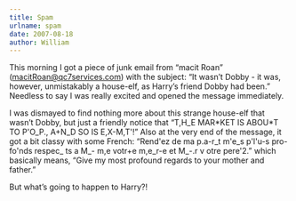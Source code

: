 ```yaml
---
title: Spam
urlname: spam
date: 2007-08-18
author: William
---
```

This morning I got a piece of junk email from &ldquo;macit Roan&rdquo;
(macitRoan@qc7services.com) with the subject: &ldquo;It wasn&#x02bc;t Dobby - it
was, however, unmistakably a house-elf, as Harry&#x02bc;s friend Dobby had
been.&rdquo; Needless to say I was really excited and opened the message
immediately.

I was dismayed to find nothing more about this strange house-elf that
wasn&#x02bc;t Dobby, but just a friendly notice that &ldquo;T,H_E MAR\*KET IS
ABOU\*T TO P'O_P., A+N_D SO IS E,X-M,T'!&rdquo; Also at the very end of the
message, it got a bit classy with some French: &ldquo;Rend'ez de ma p.a-r_t
m'e_s p'l'u-s pro-fo'nds respec_ ts a M_- m,e votr+e m,e_r-e et M_-.r v otre
pere'2.&rdquo; which basically means, &ldquo;Give my most profound regards to
your mother and father.&rdquo;

But what&#x02bc;s going to happen to Harry?!
